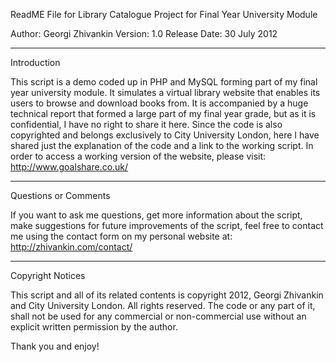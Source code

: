 ReadME File for
Library Catalogue Project for Final Year University Module

Author: Georgi Zhivankin
Version: 1.0
Release Date: 30 July 2012

* * *

Introduction

This script is a demo coded up in PHP and MySQL forming part of my final year university module. It simulates a virtual library website that enables its users to browse and download books from. It is accompanied by a huge technical report that formed a large part of my final year grade, but as it is confidential, I have no right to share it here. Since the code is also copyrighted and belongs exclusively to City University London, here I have shared just the explanation of the code and a link to the working script.
In order to access a working version of the website, please visit: http://www.goalshare.co.uk/

* * *

Questions or Comments

If you want to ask me questions, get more information about the script, make suggestions for future improvements of the script, feel free to contact me using the contact form on my personal website at:
http://zhivankin.com/contact/

* * *

Copyright Notices

This script and all of its related contents is copyright 2012, Georgi Zhivankin and City University London. All rights reserved. The code or any part of it, shall not be used for any commercial or non-commercial use without an explicit written permission by the author.

Thank you and enjoy!